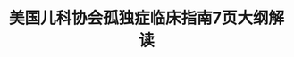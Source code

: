 ---
title: 美国儿科协会孤独症临床指南7页大纲解读
tags: [AS, 孤独]
color: danger
description: 诊断前就应该开始干预
external_url: http://mp.weixin.qq.com/s?__biz=MzIyMzgyMjY5NQ==&amp;mid=2247484186&amp;idx=1&amp;sn=b0a9f9524b4a09ff82c032c37ed56cb9&amp;chksm=e8191512df6e9c048e548576f216c9ca4f96b87e27423defee53f12277cac459037650d16ff0&amp;scene=27#wechat_redirect
---